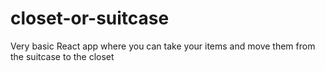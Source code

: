 # closet-or-suitcase
Very basic React app where you can take your items and move them from the suitcase to the closet
